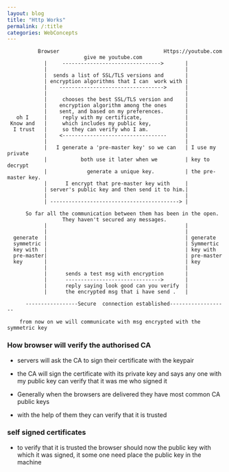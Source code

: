 ```yaml
---
layout: blog
title: "Http Works" 
permalink: /:title
categories: WebConcepts
---
```

```
          Browser                                  Https://youtube.com
                         give me youtube.com
            |     -------------------------------->       |
            |                                             |
            |  sends a list of SSL/TLS versions and       |
            | encryption algorithms that I can  work with |
            |    ---------------------------------->      |
            |                                             |
            |     chooses the best SSL/TLS version and    |
            |    encryption algorithm among the ones      |
            |    sent, and based on my preferences.       |
   oh I     |     reply with my certificate,              |
 Know and   |     which includes my public key,           |
  I trust   |     so they can verify who I am.            |
            |    <----------------------------------      |
            |                                             |
            |   I generate a 'pre-master key' so we can   | I use my private 
            |           both use it later when we         | key to decrypt
            |             generate a unique key.          | the pre-master key.
            |      I encrypt that pre-master key with     |
            | server's public key and then send it to him.|
            |                                             |
            | ------------------------------------------> |

      So far all the communication between them has been in the open.
                  They haven't secured any messages.
            |                                             |
            |                                             |
  generate  |                                             | generate 
  symmetric |                                             | Symmertic
  key with  |                                             | key with
  pre-master|                                             | pre-master
  key       |                                             | key
            |                                             |
            |      sends a test msg with encryption       |
            |      ------------------------------->       |
            |      reply saying look good can you verify  |
            |      the encrypted msg that i have send .   |

      -----------------Secure  connection established-------------------

    from now on we will communicate with msg encrypted with the symmetric key 

```

### How browser will verify the authorised CA
 - servers will ask the CA to sign their certificate with the keypair
 - the CA will sign the certificate with its private key and says any one with my
      public key can verify that it was me who signed it

 - Generally when the browsers are delivered they have most common CA public keys 
 - with the help of them they can verify that it is trusted

 ### self signed certificates
 -  to verify that it is trusted the browser should now the public
      key with which it was signed, it some one need place the public
      key in the machine

